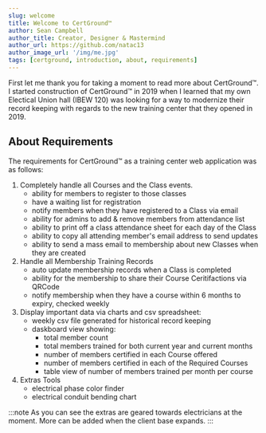 ```yaml
---
slug: welcome
title: Welcome to CertGround™
author: Sean Campbell
author_title: Creator, Designer & Mastermind
author_url: https://github.com/natac13
author_image_url: '/img/me.jpg'
tags: [certground, introduction, about, requirements]
---
```


First let me thank you for taking a moment to read more about CertGround™. I started construction of CertGround™ in 2019 when I learned that my own Electical Union hall (IBEW 120) was looking for a way to modernize their record keeping with regards to the new training center that they opened in 2019.

<!-- truncate -->

## About Requirements

The requirements for CertGround™ as a training center web application was as follows:
1. Completely handle all Courses and the Class events.
    - ability for members to register to those classes
    - have a waiting list for registration
    - notify members when they have registered to a Class via email
    - ability for admins to add & remove members from attendance list
    - ability to print off a class attendance sheet for each day of the Class
    - ability to copy all attending member's email address to send updates
    - ability to send a mass email to membership about new Classes when they are created
2. Handle all Membership Training Records
    - auto update membership records when a Class is completed
    - ability for the membership to share their Course Ceritifactions via QRCode
    - notify membership when they have a course within 6 months to expiry, checked weekly
3. Display important data via charts and csv spreadsheet:
    - weekly csv file generated for historical record keeping
    - daskboard view showing:
         - total member count
         - total members trained for both current year and current months
         - number of members certified in each Course offered
         - number of members certified in each of the Required Courses
         - table view of number of members trained per month per course
4. Extras Tools
    - electrical phase color finder
    - electrical conduit bending chart

:::note
As you can see the extras are geared towards electricians at the moment. More can be added when the client base expands.
:::
